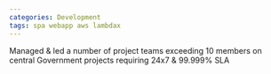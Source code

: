 ```yaml
---
categories: Development
tags: spa webapp aws lambdax
---
```



Managed & led a number of project teams exceeding 10 members on central Government projects requiring 24x7 & 99.999% SLA


